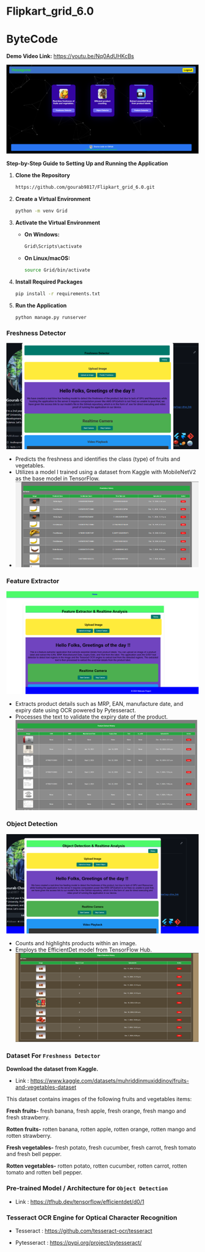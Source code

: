 
# Flipkart_grid_6.0

# ByteCode
**Demo Video Link:** https://youtu.be/Nq0AdUHKcBs


![ByteCode](https://raw.githubusercontent.com/gourab9817/Flipkart_grid_6.0/main/Photos/Website_Home.png)


**Step-by-Step Guide to Setting Up and Running the Application**

1. **Clone the Repository**
   ```bash
   https://github.com/gourab9817/Flipkart_grid_6.0.git
   ```
2. **Create a Virtual Environment**
    ```bash
   python -m venv Grid
   ```
3. **Activate the Virtual Environment**

   - **On Windows:**
     ```bash
     Grid\Scripts\activate
     ```
   - **On Linux/macOS:**
     ```bash
     source Grid/bin/activate
     ```
4. **Install Required Packages**
    ```bash
   pip install -r requirements.txt
    ```
5. **Run the Application**
 
   ```bash
   python manage.py runserver
   ```
   
### Freshness Detector

![ByteCode](https://raw.githubusercontent.com/gourab9817/Flipkart_grid_6.0/main/Photos/Freshness_page.png)
 - Predicts the freshness and identifies the class (type) of fruits and vegetables.
 - Utilizes a model I trained using a dataset from Kaggle with MobileNetV2 as the base model in TensorFlow.
 - ![ByteCode](https://raw.githubusercontent.com/gourab9817/Flipkart_grid_6.0/main/Photos/Freshness_history.png)


### Feature Extractor

![ByteCode](https://raw.githubusercontent.com/gourab9817/Flipkart_grid_6.0/main/Photos/Feature_extractor.png)
 - Extracts product details such as MRP, EAN, manufacture date, and expiry date using OCR powered by Pytesseract.
 - Processes the text to validate the expiry date of the product.
![ByteCode](https://raw.githubusercontent.com/gourab9817/Flipkart_grid_6.0/main/Photos/Feature_history.png)


### Object Detection

![ByteCode](https://raw.githubusercontent.com/gourab9817/Flipkart_grid_6.0/main/Photos/Object_detection.png)
 - Counts and highlights products within an image.
 - Employs the EfficientDet model from TensorFlow Hub.
![ByteCode](https://raw.githubusercontent.com/gourab9817/Flipkart_grid_6.0/main/Photos/Object_identification_history.png)


### Dataset For `Freshness Detector`

**Download the dataset from Kaggle.**

- Link : https://www.kaggle.com/datasets/muhriddinmuxiddinov/fruits-and-vegetables-dataset

This dataset contains images of the following fruits and vegetables items:

**Fresh fruits-** fresh banana, fresh apple, fresh orange, fresh mango and fresh strawberry.

**Rotten fruits-** rotten banana, rotten apple, rotten orange, rotten mango and rotten strawberry.

**Fresh vegetables-** fresh potato, fresh cucumber, fresh carrot, fresh tomato and fresh bell pepper.

**Rotten vegetables-** rotten potato, rotten cucumber, rotten carrot, rotten tomato and rotten bell pepper.



### Pre-trained Model / Architecture for `Object Detection`

- Link : https://tfhub.dev/tensorflow/efficientdet/d0/1

### Tesseract OCR Engine for Optical Character Recognition

- Tesseract : https://github.com/tesseract-ocr/tesseract

- Pytesseract : https://pypi.org/project/pytesseract/
